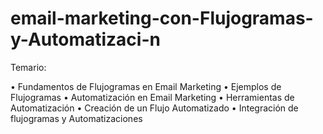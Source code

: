 # email-marketing-con-Flujogramas-y-Automatizaci-n

Temario:

• Fundamentos de Flujogramas en Email Marketing
• Ejemplos de Flujogramas
• Automatización en Email Marketing 
• Herramientas de Automatización 
• Creación de un Flujo Automatizado 
• Integración de flujogramas y Automatizaciones
